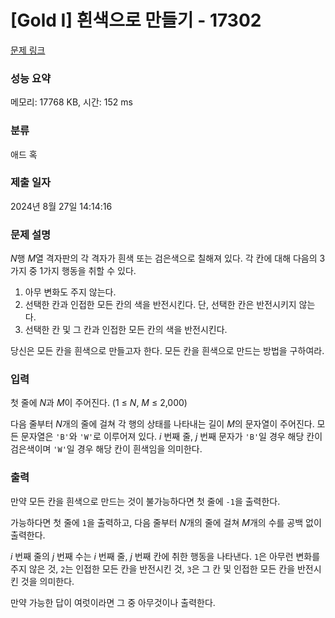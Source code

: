 # [Gold I] 흰색으로 만들기 - 17302 

[문제 링크](https://www.acmicpc.net/problem/17302) 

### 성능 요약

메모리: 17768 KB, 시간: 152 ms

### 분류

애드 혹

### 제출 일자

2024년 8월 27일 14:14:16

### 문제 설명

<p><em>N</em>행 <em>M</em>열 격자판의 각 격자가 흰색 또는 검은색으로 칠해져 있다. 각 칸에 대해 다음의 3가지 중 1가지 행동을 취할 수 있다.</p>

<ol>
	<li>아무 변화도 주지 않는다.</li>
	<li>선택한 칸과 인접한 모든 칸의 색을 반전시킨다. 단, 선택한 칸은 반전시키지 않는다.</li>
	<li>선택한 칸 및 그 칸과 인접한 모든 칸의 색을 반전시킨다.</li>
</ol>

<p>당신은 모든 칸을 흰색으로 만들고자 한다. 모든 칸을 흰색으로 만드는 방법을 구하여라.</p>

### 입력 

 <p>첫 줄에 <em>N</em>과 <em>M</em>이 주어진다. (1 ≤ <em>N</em>, <em>M</em> ≤ 2,000)</p>

<p>다음 줄부터 <em>N</em>개의 줄에 걸쳐 각 행의 상태를 나타내는 길이 <em>M</em>의 문자열이 주어진다. 모든 문자열은 <code>'B'</code>와 <code>'W'</code>로 이루어져 있다. <em>i</em> 번째 줄, <em>j</em> 번째 문자가 <code>'B'</code>일 경우 해당 칸이 검은색이며 <code>'W'</code>일 경우 해당 칸이 흰색임을 의미한다.</p>

### 출력 

 <p>만약 모든 칸을 흰색으로 만드는 것이 불가능하다면 첫 줄에 <code>-1</code>을 출력한다.</p>

<p>가능하다면 첫 줄에 <code>1</code>을 출력하고, 다음 줄부터 <em>N</em>개의 줄에 걸쳐 <em>M</em>개의 수를 공백 없이 출력한다.</p>

<p><em>i</em> 번째 줄의 <em>j</em> 번째 수는 <em>i</em> 번째 줄, <em>j</em> 번째 칸에 취한 행동을 나타낸다. <code>1</code>은 아무런 변화를 주지 않은 것, <code>2</code>는 인접한 모든 칸을 반전시킨 것, <code>3</code>은 그 칸 및 인접한 모든 칸을 반전시킨 것을 의미한다.</p>

<p>만약 가능한 답이 여럿이라면 그 중 아무것이나 출력한다.</p>

